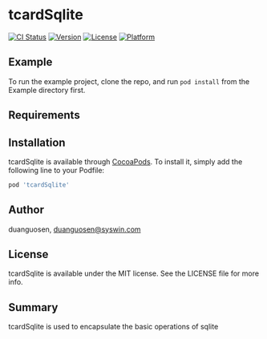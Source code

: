 # tcardSqlite

[![CI Status](http://img.shields.io/travis/duanguosen/tcardSqlite.svg?style=flat)](https://travis-ci.org/duanguosen/tcardSqlite)
[![Version](https://img.shields.io/cocoapods/v/tcardSqlite.svg?style=flat)](http://cocoapods.org/pods/tcardSqlite)
[![License](https://img.shields.io/cocoapods/l/tcardSqlite.svg?style=flat)](http://cocoapods.org/pods/tcardSqlite)
[![Platform](https://img.shields.io/cocoapods/p/tcardSqlite.svg?style=flat)](http://cocoapods.org/pods/tcardSqlite)

## Example

To run the example project, clone the repo, and run `pod install` from the Example directory first.

## Requirements

## Installation

tcardSqlite is available through [CocoaPods](http://cocoapods.org). To install
it, simply add the following line to your Podfile:

```ruby
pod 'tcardSqlite'
```

## Author

duanguosen, duanguosen@syswin.com

## License

tcardSqlite is available under the MIT license. See the LICENSE file for more info.


## Summary

tcardSqlite is used to encapsulate the basic operations of sqlite
